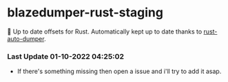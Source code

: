 # blazedumper-rust-staging

🚀 Up to date offsets for Rust. Automatically kept up to date thanks to [rust-auto-dumper](https://github.com/Akandesh/rust-auto-dumper).


### Last Update 01-10-2022 04:25:02
- If there's something missing then open a issue and i'll try to add it asap.